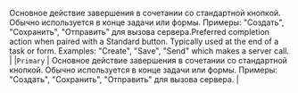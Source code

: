<span data-ttu-id="366ed-p105">Основное действие завершения в сочетании со стандартной кнопкой. Обычно используется в конце задачи или формы. Примеры: "Создать", "Сохранить", "Отправить" для вызова сервера.</span><span class="sxs-lookup"><span data-stu-id="366ed-p105">Preferred completion action when paired with a Standard button. Typically used at the end of a task or form. Examples: "Create", "Save", "Send" which makes a server call.</span></span> |
|`Primary`       | Основное действие завершения в сочетании со стандартной кнопкой. Обычно используется в конце задачи или формы. Примеры: "Создать", "Сохранить", "Отправить" для вызова сервера. |
